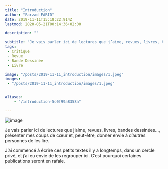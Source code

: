 ```yaml
---
title: "Introduction"
author: "Farzad FARID"
date: 2019-11-11T15:18:22.914Z
lastmod: 2020-05-21T00:14:36+02:00

description: ""

subtitle: "Je vais parler ici de lectures que j’aime, revues, livres, bandes dessinées…, présenter mes coups de cœur et, peut-être, donner envie à…"
tags:
 - Critique
 - Revue
 - Bande Dessinée
 - Livre

image: "/posts/2019-11-11_introduction/images/1.jpeg" 
images:
 - "/posts/2019-11-11_introduction/images/1.jpeg"


aliases:
    - "/introduction-5c0f99a8358a"

---
```


![image](/posts/2019-11-11_introduction/images/1.jpeg#layoutOutsetCenter)

Je vais parler ici de lectures que j’aime, revues, livres, bandes dessinées…, présenter mes coups de cœur et, peut-être, donner envie à d’autres personnes de les lire.

J’ai commencé à écrire ces petits textes il y a longtemps, dans un cercle privé, et j’ai eu envie de les regrouper ici. C’est pourquoi certaines publications seront en rafale.
